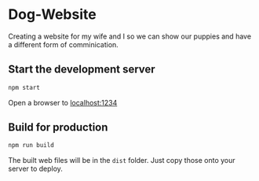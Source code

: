 # Dog-Website
Creating a website for my wife and I so we can show our puppies and have a different form of comminication.

## Start the development server
```bash
npm start
```

Open a browser to [localhost:1234](http://localhost:1234)

## Build for production

```bash
npm run build
```

The built web files will be in the `dist` folder. Just copy those onto your server to deploy.